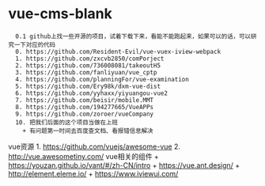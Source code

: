# vue-cms-blank

      0.1 github上找一些开源的项目，试着下载下来，看能不能跑起来，如果可以的话，可以研究一下对应的代码
      0. https://github.com/Resident-Evil/vue-vuex-iview-webpack
      1. https://github.com/zxcvb2850/comPorject
      2. https://github.com/736008081/takeoutH5
      3. https://github.com/fanliyuan/vue_cptp
      4. https://github.com/planningFor/vue-examination
      5. https://github.com/Ery98k/dxm-vue-dist
      6. https://github.com/yyhaxx/yiyuangou-vue2
      7. https://github.com/beisir/mobile.MMT
      8. https://github.com/194277665/VueAPPs              
      9. https://github.com/zoroer/vueCompany
      10. 把我们后面的这个项目当做在上班
        + 有问题第一时间去百度查文档、看报错信息解决

  vue资源
      1. https://github.com/vuejs/awesome-vue
      2. http://vue.awesometiny.com/
  vue相关的组件
      + https://youzan.github.io/vant/#/zh-CN/intro
      + https://vue.ant.design/
      + http://element.eleme.io/
      + https://www.iviewui.com/
